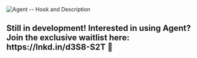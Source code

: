 ![Agent -- Hook and Description](https://github.com/marmikpatel19/Agent/assets/90867690/4b705b3e-f9a3-465c-9817-6cd639298a47)

<h2>Still in development! Interested in using Agent? Join the exclusive waitlist here: https://lnkd.in/d3S8-S2T 🎉</h2>
